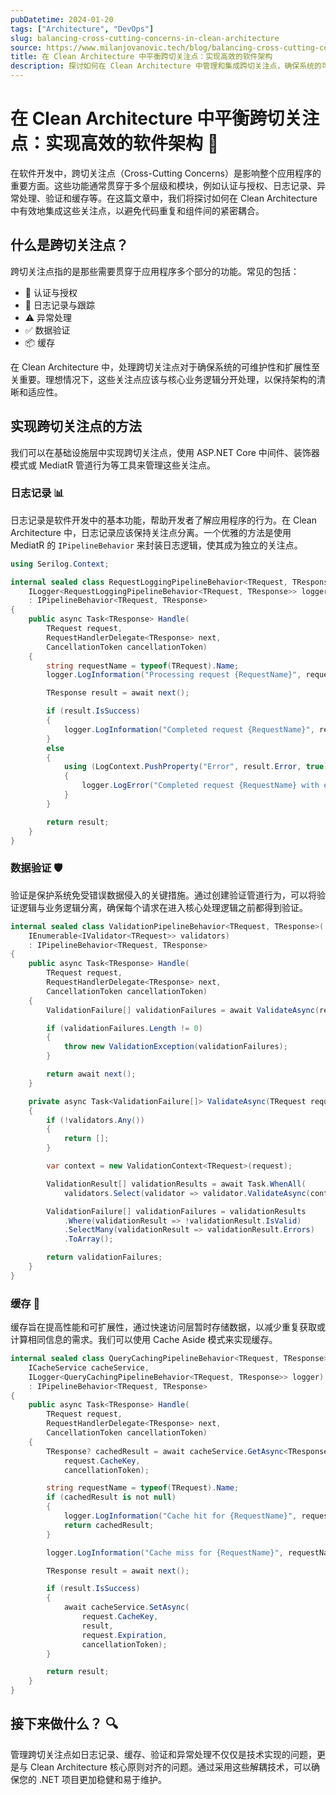 ```yaml
---
pubDatetime: 2024-01-20
tags: ["Architecture", "DevOps"]
slug: balancing-cross-cutting-concerns-in-clean-architecture
source: https://www.milanjovanovic.tech/blog/balancing-cross-cutting-concerns-in-clean-architecture
title: 在 Clean Architecture 中平衡跨切关注点：实现高效的软件架构
description: 探讨如何在 Clean Architecture 中管理和集成跨切关注点，确保系统的可维护性和可扩展性。适合对软件架构有深入理解的开发者。
---
```


# 在 Clean Architecture 中平衡跨切关注点：实现高效的软件架构 🎯

在软件开发中，跨切关注点（Cross-Cutting Concerns）是影响整个应用程序的重要方面。这些功能通常贯穿于多个层级和模块，例如认证与授权、日志记录、异常处理、验证和缓存等。在这篇文章中，我们将探讨如何在 Clean Architecture 中有效地集成这些关注点，以避免代码重复和组件间的紧密耦合。

## 什么是跨切关注点？

跨切关注点指的是那些需要贯穿于应用程序多个部分的功能。常见的包括：

- 🔐 认证与授权
- 📝 日志记录与跟踪
- ⚠️ 异常处理
- ✅ 数据验证
- 📦 缓存

在 Clean Architecture 中，处理跨切关注点对于确保系统的可维护性和扩展性至关重要。理想情况下，这些关注点应该与核心业务逻辑分开处理，以保持架构的清晰和适应性。

## 实现跨切关注点的方法

我们可以在基础设施层中实现跨切关注点，使用 ASP.NET Core 中间件、装饰器模式或 MediatR 管道行为等工具来管理这些关注点。

### 日志记录 📊

日志记录是软件开发中的基本功能，帮助开发者了解应用程序的行为。在 Clean Architecture 中，日志记录应该保持关注点分离。一个优雅的方法是使用 MediatR 的 `IPipelineBehavior` 来封装日志逻辑，使其成为独立的关注点。

```csharp
using Serilog.Context;

internal sealed class RequestLoggingPipelineBehavior<TRequest, TResponse>(
    ILogger<RequestLoggingPipelineBehavior<TRequest, TResponse>> logger)
    : IPipelineBehavior<TRequest, TResponse>
{
    public async Task<TResponse> Handle(
        TRequest request,
        RequestHandlerDelegate<TResponse> next,
        CancellationToken cancellationToken)
    {
        string requestName = typeof(TRequest).Name;
        logger.LogInformation("Processing request {RequestName}", requestName);

        TResponse result = await next();

        if (result.IsSuccess)
        {
            logger.LogInformation("Completed request {RequestName}", requestName);
        }
        else
        {
            using (LogContext.PushProperty("Error", result.Error, true))
            {
                logger.LogError("Completed request {RequestName} with error", requestName);
            }
        }

        return result;
    }
}
```

### 数据验证 🛡️

验证是保护系统免受错误数据侵入的关键措施。通过创建验证管道行为，可以将验证逻辑与业务逻辑分离，确保每个请求在进入核心处理逻辑之前都得到验证。

```csharp
internal sealed class ValidationPipelineBehavior<TRequest, TResponse>(
    IEnumerable<IValidator<TRequest>> validators)
    : IPipelineBehavior<TRequest, TResponse>
{
    public async Task<TResponse> Handle(
        TRequest request,
        RequestHandlerDelegate<TResponse> next,
        CancellationToken cancellationToken)
    {
        ValidationFailure[] validationFailures = await ValidateAsync(request);

        if (validationFailures.Length != 0)
        {
            throw new ValidationException(validationFailures);
        }

        return await next();
    }

    private async Task<ValidationFailure[]> ValidateAsync(TRequest request)
    {
        if (!validators.Any())
        {
            return [];
        }

        var context = new ValidationContext<TRequest>(request);

        ValidationResult[] validationResults = await Task.WhenAll(
            validators.Select(validator => validator.ValidateAsync(context)));

        ValidationFailure[] validationFailures = validationResults
            .Where(validationResult => !validationResult.IsValid)
            .SelectMany(validationResult => validationResult.Errors)
            .ToArray();

        return validationFailures;
    }
}
```

### 缓存 🚀

缓存旨在提高性能和可扩展性，通过快速访问层暂时存储数据，以减少重复获取或计算相同信息的需求。我们可以使用 Cache Aside 模式来实现缓存。

```csharp
internal sealed class QueryCachingPipelineBehavior<TRequest, TResponse>(
    ICacheService cacheService,
    ILogger<QueryCachingPipelineBehavior<TRequest, TResponse>> logger)
    : IPipelineBehavior<TRequest, TResponse>
{
    public async Task<TResponse> Handle(
        TRequest request,
        RequestHandlerDelegate<TResponse> next,
        CancellationToken cancellationToken)
    {
        TResponse? cachedResult = await cacheService.GetAsync<TResponse>(
            request.CacheKey,
            cancellationToken);

        string requestName = typeof(TRequest).Name;
        if (cachedResult is not null)
        {
            logger.LogInformation("Cache hit for {RequestName}", requestName);
            return cachedResult;
        }

        logger.LogInformation("Cache miss for {RequestName}", requestName);

        TResponse result = await next();

        if (result.IsSuccess)
        {
            await cacheService.SetAsync(
                request.CacheKey,
                result,
                request.Expiration,
                cancellationToken);
        }

        return result;
    }
}
```

## 接下来做什么？ 🔍

管理跨切关注点如日志记录、缓存、验证和异常处理不仅仅是技术实现的问题，更是与 Clean Architecture 核心原则对齐的问题。通过采用这些解耦技术，可以确保您的 .NET 项目更加稳健和易于维护。
